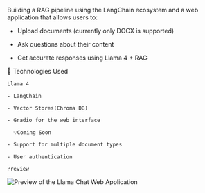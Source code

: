  Building a RAG pipeline using the LangChain ecosystem and a web application that allows users to:
 

   - Upload documents (currently only DOCX is supported)

   - Ask questions about their content

   - Get accurate responses using Llama 4 + RAG

   🔧 Technologies Used

    Llama 4

    - LangChain

    - Vector Stores(Chroma DB)

    - Gradio for the web interface

      💡Coming Soon

    - Support for multiple document types

    - User authentication

    Preview 
![Preview of the Llama Chat Web Application](Demo.png)